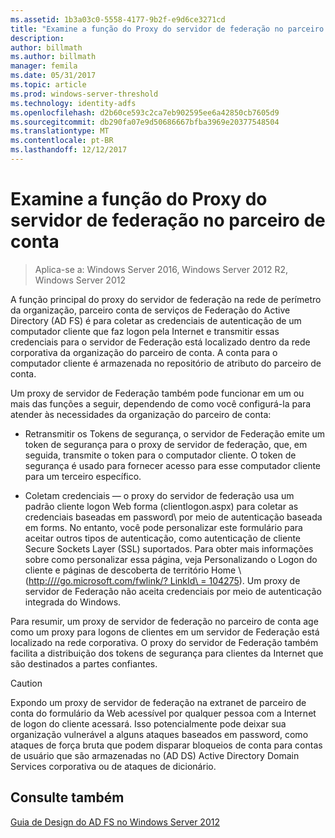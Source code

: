 ```yaml
---
ms.assetid: 1b3a03c0-5558-4177-9b2f-e9d6ce3271cd
title: "Examine a função do Proxy do servidor de federação no parceiro de conta"
description: 
author: billmath
ms.author: billmath
manager: femila
ms.date: 05/31/2017
ms.topic: article
ms.prod: windows-server-threshold
ms.technology: identity-adfs
ms.openlocfilehash: d2b60ce593c2ca7eb902595ee6a42850cb7605d9
ms.sourcegitcommit: db290fa07e9d50686667bfba3969e20377548504
ms.translationtype: MT
ms.contentlocale: pt-BR
ms.lasthandoff: 12/12/2017
---
```

# <a name="review-the-role-of-the-federation-server-proxy-in-the-account-partner"></a>Examine a função do Proxy do servidor de federação no parceiro de conta

>Aplica-se a: Windows Server 2016, Windows Server 2012 R2, Windows Server 2012

A função principal do proxy do servidor de federação na rede de perímetro da organização, parceiro conta de serviços de Federação do Active Directory \(AD FS\) é para coletar as credenciais de autenticação de um computador cliente que faz logon pela Internet e transmitir essas credenciais para o servidor de Federação está localizado dentro da rede corporativa da organização do parceiro de conta. A conta para o computador cliente é armazenada no repositório de atributo do parceiro de conta.  
  
Um proxy de servidor de Federação também pode funcionar em um ou mais das funções a seguir, dependendo de como você configurá-la para atender às necessidades da organização do parceiro de conta:  
  
-   Retransmitir os Tokens de segurança, o servidor de Federação emite um token de segurança para o proxy de servidor de federação, que, em seguida, transmite o token para o computador cliente. O token de segurança é usado para fornecer acesso para esse computador cliente para um terceiro específico.  
  
-   Coletam credenciais — o proxy do servidor de federação usa um padrão cliente logon Web forma \(clientlogon.aspx\) para coletar as credenciais baseadas em password\ por meio de autenticação baseada em forms\. No entanto, você pode personalizar este formulário para aceitar outros tipos de autenticação, como autenticação de cliente Secure Sockets Layer \(SSL\) suportados. Para obter mais informações sobre como personalizar essa página, veja Personalizando o Logon do cliente e páginas de descoberta de território Home \ ([http:///\/go.microsoft.com\/fwlink\/? LinkId\ = 104275](https://go.microsoft.com/fwlink/?LinkId=104275)\). Um proxy de servidor de Federação não aceita credenciais por meio de autenticação integrada do Windows.  
  
Para resumir, um proxy de servidor de federação no parceiro de conta age como um proxy para logons de clientes em um servidor de Federação está localizado na rede corporativa. O proxy do servidor de Federação também facilita a distribuição dos tokens de segurança para clientes da Internet que são destinados a partes confiantes.  
  
> [!CAUTION]  
> Expondo um proxy de servidor de federação na extranet de parceiro de conta do formulário da Web acessível por qualquer pessoa com a Internet de logon do cliente acessará. Isso potencialmente pode deixar sua organização vulnerável a alguns ataques baseados em password\, como ataques de força bruta que podem disparar bloqueios de conta para contas de usuário que são armazenadas no \(AD DS\) Active Directory Domain Services corporativa ou de ataques de dicionário.  
  

## <a name="see-also"></a>Consulte também
[Guia de Design do AD FS no Windows Server 2012](AD-FS-Design-Guide-in-Windows-Server-2012.md)

